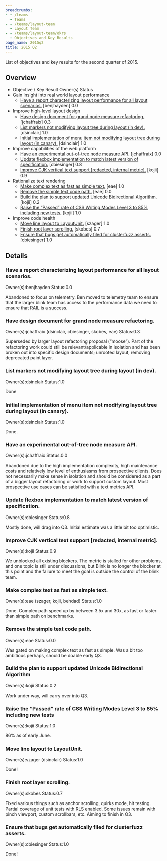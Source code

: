 ```yaml
---
breadcrumbs:
- - /teams
  - Teams
- - /teams/layout-team
  - Layout Team
- - /teams/layout-team/okrs
  - Objectives and Key Results
page_name: 2015q2
title: 2015 Q2
---
```


List of objectives and key results for the second quarter of 2015.

## Overview

*   Objective / Key Result Owner(s) Status
*   Gain insight into real world layout performance
    *   [Have a report characterizing layout performance for all layout
                scenarios.](#o0r0) \[benjhayden\] 0.0
*   Improve high-level layout design
    *   [Have design document for grand node measure
                refactoring.](#o1r0) \[jchaffraix\] 0.3
    *   [List markers not modifying layout tree during layout (in
                dev).](#o1r1) \[dsinclair\] 1.0
    *   [Initial implementation of menu item not modifying layout tree
                during layout (in canary).](#o1r2) \[dsinclair\] 1.0
*   Improve capabilities of the web platform
    *   [Have an experimental out-of-tree node measure API.](#o2r0)
                \[jchaffraix\] 0.0
    *   [Update flexbox implementation to match latest version of
                specification.](#o2r1) \[cbiesinger\] 0.8
    *   [Improve CJK vertical text support \[redacted, internal
                metric\].](#o2r2) \[kojii\] 0.9
*   Rationalize text rendering
    *   [Make complex text as fast as simple text.](#o3r0) \[eae\] 1.0
    *   [Remove the simple text code path.](#o3r1) \[eae\] 0.0
    *   [Build the plan to support updated Unicode Bidirectional
                Algorithm.](#o3r2) \[kojii\] 0.2
    *   [Raise the “Passed” rate of CSS Writing Modes Level 3 to 85%
                including new tests.](#o3r3) \[kojii\] 1.0
*   Improve code health
    *   [Move line layout to LayoutUnit.](#o4r0) \[szager\] 1.0
    *   [Finish root layer scrolling.](#o4r1) \[skobes\] 0.7
    *   [Ensure that bugs get automatically filed for clusterfuzz
                asserts.](#o4r2) \[cbiesinger\] 1.0

## Details

### Have a report characterizing layout performance for all layout scenarios.

Owner(s):benjhayden
Status:0.0

Abandoned to focus on telemetry. Ben moved to telemetry team to ensure that the
larger blink team has access to the performance data we need to ensure that RAIL
is a success.

### Have design document for grand node measure refactoring.

Owner(s):jchaffraix (dsinclair, cbiesinger, skobes, eae)
Status:0.3

Superseded by larger layout refactoring proposal (“moose”). Part of the
refactoring work could still be relevant/applicable in isolation and has been
broken out into specific design documents; unrooted layout, removing deprecated
paint layer.

### List markers not modifying layout tree during layout (in dev).

Owner(s):dsinclair
Status:1.0

Done

### Initial implementation of menu item not modifying layout tree during layout (in canary).

Owner(s):dsinclair
Status:1.0

Done.

### Have an experimental out-of-tree node measure API.

Owner(s):jchaffraix
Status:0.0

Abandoned due to the high implementation complexity, high maintenance costs and
relatively low level of enthusiasms from prospective clients. Does not
necessarily make sense in isolation and should be considered as a part of a
bigger layout refactoring or work to support custom layout. Most prospective use
cases can be satisfied with a text metrics API.

### Update flexbox implementation to match latest version of specification.

Owner(s):cbiesinger
Status:0.8

Mostly done, will drag into Q3. Initial estimate was a little bit too
optimistic.

### Improve CJK vertical text support \[redacted, internal metric\].

Owner(s):kojii
Status:0.9

We unblocked all existing blockers. The metric is stalled for other problems,
and one topic is still under discussions, but Blink is no longer the blocker at
this point and the failure to meet the goal is outside the control of the blink
team.

### Make complex text as fast as simple text.

Owner(s):eae (szager, kojii, behdad)
Status:1.0

Done. Complex path speed up by between 3.5x and 30x, as fast or faster than
simple path on benchmarks.

### Remove the simple text code path.

Owner(s):eae
Status:0.0

Was gated on making complex text as fast as simple. Was a bit too ambitious
perhaps, should be doable early Q3.

### Build the plan to support updated Unicode Bidirectional Algorithm

Owner(s):kojii
Status:0.2

Work under way, will carry over into Q3.

### Raise the “Passed” rate of CSS Writing Modes Level 3 to 85% including new tests

Owner(s):kojii
Status:1.0

86% as of early June.

### Move line layout to LayoutUnit.

Owner(s):szager (dsinclair)
Status:1.0

Done!

### Finish root layer scrolling.

Owner(s):skobes
Status:0.7

Fixed various things such as anchor scrolling, quirks mode, hit testing. Partial
coverage of unit tests with RLS enabled. Some issues remain with pinch viewport,
custom scrollbars, etc. Aiming to finish in Q3.

### Ensure that bugs get automatically filed for clusterfuzz asserts.

Owner(s):cbiesinger
Status:1.0

Done!